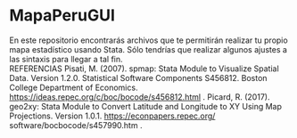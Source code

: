 # MapaPeruGUI
En este repositorio encontrarás archivos que te permitirán realizar tu propio mapa estadístico usando Stata. Sólo tendrías que realizar algunos ajustes a las sintaxis para llegar a tal fin.  
REFERENCIAS
Pisati, M. (2007). spmap: Stata Module to Visualize Spatial Data. Version 1.2.0. Statistical Software Components S456812. Boston College Department of Economics. https://ideas.repec.org/c/boc/bocode/s456812.html .
Picard, R. (2017). geo2xy: Stata Module to Convert Latitude and Longitude to XY Using Map Projections. Version 1.0.1. https://econpapers.repec.org/ software/bocbocode/s457990.htm .
